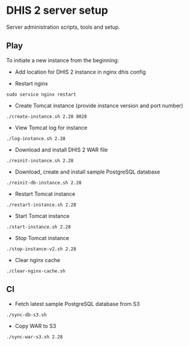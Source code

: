 # DHIS 2 server setup

Server administration scripts, tools and setup.

## Play

To initiate a new instance from the beginning:

* Add location for DHIS 2 instance in nginx dhis config

* Restart nginx

```
sudo service nginx restart
```

* Create Tomcat instance (provide instance version and port number)

```
./create-instance.sh 2.28 8028
```

* View Tomcat log for instance

```
./log-instance.sh 2.28
```

* Download and install DHIS 2 WAR file

```
./reinit-instance.sh 2.28
 ```
 
* Download, create and install sample PostgreSQL database

```
./reinit-db-instance.sh 2.28
 ```

* Restart Tomcat instance

```
./restart-instance.sh 2.28
 ```

* Start Tomcat instance

```
./start-instance.sh 2.28
 ```

* Stop Tomcat instance

```
./stop-instance-v2.sh 2.28
 ```
 
 * Clear nginx cache
 
```
./clear-nginx-cache.sh
 ```
 ## CI
 
 * Fetch latest sample PostgreSQL database from S3
 
```
./sync-db-s3.sh
 ```
 
 * Copy WAR to S3
 
```
./sync-war-s3.sh 2.28
 ```
 
